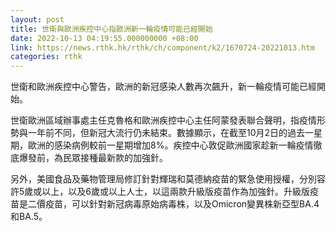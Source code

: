 ```yaml
---
layout: post
title: 世衛與歐洲疾控中心指歐洲新一輪疫情可能已經開始
date: 2022-10-13 04:19:55.000000000 +08:00
link: https://news.rthk.hk/rthk/ch/component/k2/1670724-20221013.htm
categories: rthk
---
```


世衛和歐洲疾控中心警告，歐洲的新冠感染人數再次飆升，新一輪疫情可能已經開始。

世衛歐洲區域辦事處主任克魯格和歐洲疾控中心主任阿蒙發表聯合聲明，指疫情形勢與一年前不同，但新冠大流行仍未結束。數據顯示，在截至10月2日的過去一星期，歐洲的感染病例較前一星期增加8%。疾控中心敦促歐洲國家趁新一輪疫情徹底爆發前，為民眾接種最新款的加強針。

另外，美國食品及藥物管理局修訂針對輝瑞和莫德納疫苗的緊急使用授權，分別容許5歲或以上，以及6歲或以上人士，以這兩款升級版疫苗作為加強針。升級版疫苗是二價疫苗，可以針對新冠病毒原始病毒株，以及Omicron變異株新亞型BA.4和BA.5。
